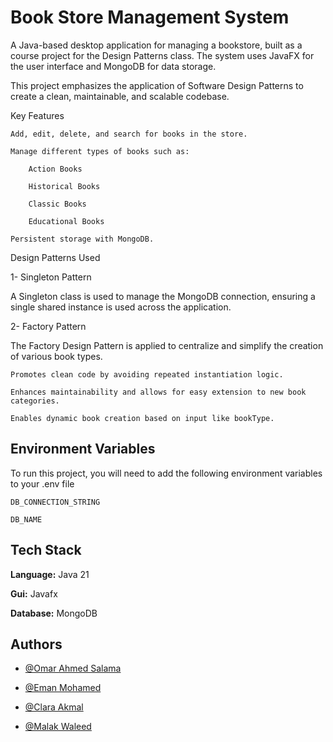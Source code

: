 
# Book Store Management System

A Java-based desktop application for managing a bookstore, built as a course project for the Design Patterns class. The system uses JavaFX for the user interface and MongoDB for data storage.

This project emphasizes the application of Software Design Patterns to create a clean, maintainable, and scalable codebase.

 Key Features

    Add, edit, delete, and search for books in the store.

    Manage different types of books such as:

        Action Books

        Historical Books

        Classic Books

        Educational Books

    Persistent storage with MongoDB.

 Design Patterns Used

 1- Singleton Pattern

A Singleton class is used to manage the MongoDB connection, ensuring a single shared instance is used across the application.

 2- Factory Pattern

The Factory Design Pattern is applied to centralize and simplify the creation of various book types.

    Promotes clean code by avoiding repeated instantiation logic.

    Enhances maintainability and allows for easy extension to new book categories.

    Enables dynamic book creation based on input like bookType.


## Environment Variables

To run this project, you will need to add the following environment variables to your .env file

`DB_CONNECTION_STRING`

`DB_NAME`


## Tech Stack

**Language:** Java 21

**Gui:** Javafx

**Database:** MongoDB


## Authors

- [@Omar Ahmed Salama](https://github.com/omar-7salama)

- [@Eman Mohamed](https://github.com/emanmohamed1710)

- [@Clara Akmal](https://github.com/ClaraAkmal)

- [@Malak Waleed](https://github.com/MalakWaleed00)

